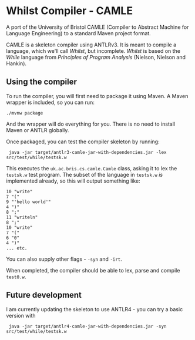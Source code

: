 # Whilst Compiler - CAMLE

A port of the University of Bristol CAMLE (Compiler to Abstract Machine for Language Engineering) to a standard Maven project format.

CAMLE is a skeleton compiler using ANTLRv3. It is meant to compile a language, which we'll call *Whilst*, but incomplete. *Whilst* is based on the *While* language from *Principles of Program Analysis* (Nielson, Nielson and Hankin).

## Using the compiler

To run the compiler, you will first need to package it using Maven. A Maven wrapper is included, so you can run:

```
./mvnw package
```

And the wrapper will do everything for you. There is no need to install Maven or ANTLR globally.

Once packaged, you can test the compiler skeleton by running:

```
 java -jar target/antlr3-camle-jar-with-dependencies.jar -lex src/test/while/testsk.w
```

This executes the `uk.ac.bris.cs.camle.Camle` class, asking it to lex the `testsk.w` test program. The subset of the language in `testsk.w` *is* implemented already, so this will output something like:

```
10 "write"         
7 "("              
9 "'hello world'"  
4 ")"              
8 ";"              
11 "writeln"       
8 ";"              
10 "write"         
7 "("              
6 "0"              
4 ")"              
... etc.
```

You can also supply other flags - `-syn` and `-irt`.

When completed, the compiler should be able to lex, parse and compile `test0.w`.

## Future development

I am currently updating the skeleton to use ANTLR4 - you can try a basic version with

```
 java -jar target/antlr4-camle-jar-with-dependencies.jar -syn src/test/while/testsk.w
```